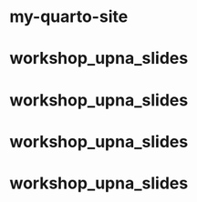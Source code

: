 # my-quarto-site
# workshop_upna_slides
# workshop_upna_slides
# workshop_upna_slides
# workshop_upna_slides
